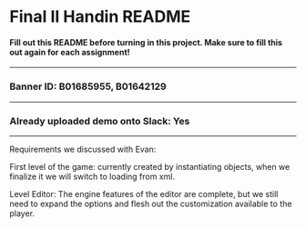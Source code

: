 # Final II Handin README
#### Fill out this README before turning in this project. Make sure to fill this out again for each assignment!
---
### Banner ID: B01685955, B01642129
---
### Already uploaded demo onto Slack: Yes
---

Requirements we discussed with Evan:

First level of the game: currently created by instantiating objects, when we finalize it we will switch to loading from xml.

Level Editor: The engine features of the editor are complete, but we still need to expand the options and flesh out the customization available to the player.